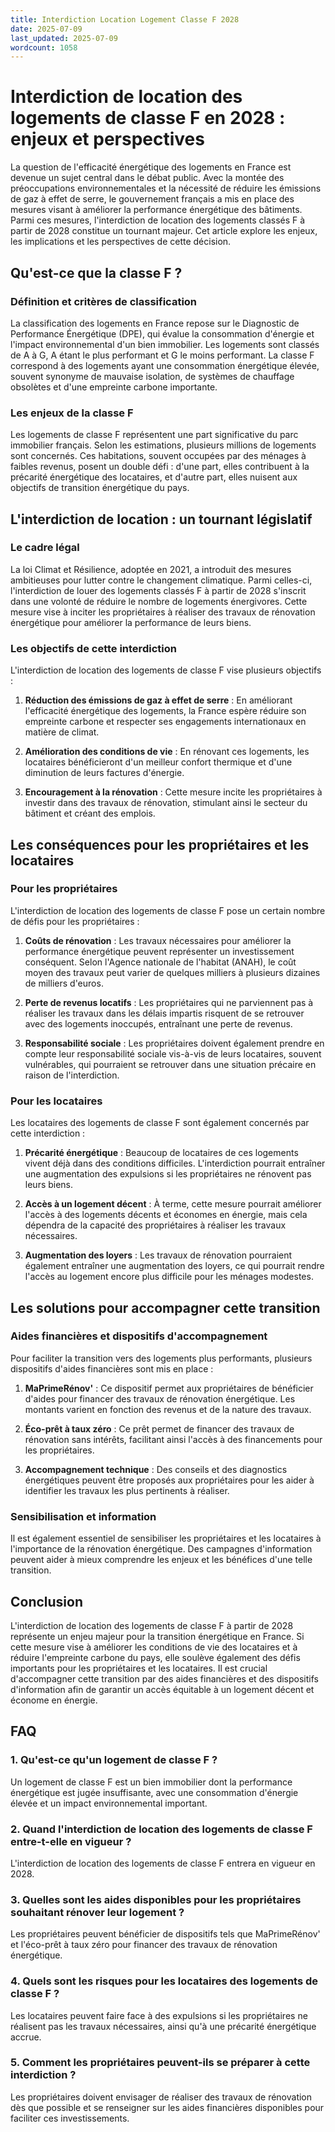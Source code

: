 ```yaml
---
title: Interdiction Location Logement Classe F 2028
date: 2025-07-09
last_updated: 2025-07-09
wordcount: 1058
---
```


# Interdiction de location des logements de classe F en 2028 : enjeux et perspectives

La question de l'efficacité énergétique des logements en France est devenue un sujet central dans le débat public. Avec la montée des préoccupations environnementales et la nécessité de réduire les émissions de gaz à effet de serre, le gouvernement français a mis en place des mesures visant à améliorer la performance énergétique des bâtiments. Parmi ces mesures, l'interdiction de location des logements classés F à partir de 2028 constitue un tournant majeur. Cet article explore les enjeux, les implications et les perspectives de cette décision.

## Qu'est-ce que la classe F ?

### Définition et critères de classification

La classification des logements en France repose sur le Diagnostic de Performance Énergétique (DPE), qui évalue la consommation d'énergie et l'impact environnemental d'un bien immobilier. Les logements sont classés de A à G, A étant le plus performant et G le moins performant. La classe F correspond à des logements ayant une consommation énergétique élevée, souvent synonyme de mauvaise isolation, de systèmes de chauffage obsolètes et d'une empreinte carbone importante.

### Les enjeux de la classe F

Les logements de classe F représentent une part significative du parc immobilier français. Selon les estimations, plusieurs millions de logements sont concernés. Ces habitations, souvent occupées par des ménages à faibles revenus, posent un double défi : d'une part, elles contribuent à la précarité énergétique des locataires, et d'autre part, elles nuisent aux objectifs de transition énergétique du pays.

## L'interdiction de location : un tournant législatif

### Le cadre légal

La loi Climat et Résilience, adoptée en 2021, a introduit des mesures ambitieuses pour lutter contre le changement climatique. Parmi celles-ci, l'interdiction de louer des logements classés F à partir de 2028 s'inscrit dans une volonté de réduire le nombre de logements énergivores. Cette mesure vise à inciter les propriétaires à réaliser des travaux de rénovation énergétique pour améliorer la performance de leurs biens.

### Les objectifs de cette interdiction

L'interdiction de location des logements de classe F vise plusieurs objectifs :

1. **Réduction des émissions de gaz à effet de serre** : En améliorant l'efficacité énergétique des logements, la France espère réduire son empreinte carbone et respecter ses engagements internationaux en matière de climat.
   
2. **Amélioration des conditions de vie** : En rénovant ces logements, les locataires bénéficieront d'un meilleur confort thermique et d'une diminution de leurs factures d'énergie.

3. **Encouragement à la rénovation** : Cette mesure incite les propriétaires à investir dans des travaux de rénovation, stimulant ainsi le secteur du bâtiment et créant des emplois.

## Les conséquences pour les propriétaires et les locataires

### Pour les propriétaires

L'interdiction de location des logements de classe F pose un certain nombre de défis pour les propriétaires :

1. **Coûts de rénovation** : Les travaux nécessaires pour améliorer la performance énergétique peuvent représenter un investissement conséquent. Selon l'Agence nationale de l'habitat (ANAH), le coût moyen des travaux peut varier de quelques milliers à plusieurs dizaines de milliers d'euros.

2. **Perte de revenus locatifs** : Les propriétaires qui ne parviennent pas à réaliser les travaux dans les délais impartis risquent de se retrouver avec des logements inoccupés, entraînant une perte de revenus.

3. **Responsabilité sociale** : Les propriétaires doivent également prendre en compte leur responsabilité sociale vis-à-vis de leurs locataires, souvent vulnérables, qui pourraient se retrouver dans une situation précaire en raison de l'interdiction.

### Pour les locataires

Les locataires des logements de classe F sont également concernés par cette interdiction :

1. **Précarité énergétique** : Beaucoup de locataires de ces logements vivent déjà dans des conditions difficiles. L'interdiction pourrait entraîner une augmentation des expulsions si les propriétaires ne rénovent pas leurs biens.

2. **Accès à un logement décent** : À terme, cette mesure pourrait améliorer l'accès à des logements décents et économes en énergie, mais cela dépendra de la capacité des propriétaires à réaliser les travaux nécessaires.

3. **Augmentation des loyers** : Les travaux de rénovation pourraient également entraîner une augmentation des loyers, ce qui pourrait rendre l'accès au logement encore plus difficile pour les ménages modestes.

## Les solutions pour accompagner cette transition

### Aides financières et dispositifs d'accompagnement

Pour faciliter la transition vers des logements plus performants, plusieurs dispositifs d'aides financières sont mis en place :

1. **MaPrimeRénov'** : Ce dispositif permet aux propriétaires de bénéficier d'aides pour financer des travaux de rénovation énergétique. Les montants varient en fonction des revenus et de la nature des travaux.

2. **Éco-prêt à taux zéro** : Ce prêt permet de financer des travaux de rénovation sans intérêts, facilitant ainsi l'accès à des financements pour les propriétaires.

3. **Accompagnement technique** : Des conseils et des diagnostics énergétiques peuvent être proposés aux propriétaires pour les aider à identifier les travaux les plus pertinents à réaliser.

### Sensibilisation et information

Il est également essentiel de sensibiliser les propriétaires et les locataires à l'importance de la rénovation énergétique. Des campagnes d'information peuvent aider à mieux comprendre les enjeux et les bénéfices d'une telle transition.

## Conclusion

L'interdiction de location des logements de classe F à partir de 2028 représente un enjeu majeur pour la transition énergétique en France. Si cette mesure vise à améliorer les conditions de vie des locataires et à réduire l'empreinte carbone du pays, elle soulève également des défis importants pour les propriétaires et les locataires. Il est crucial d'accompagner cette transition par des aides financières et des dispositifs d'information afin de garantir un accès équitable à un logement décent et économe en énergie.

## FAQ

### 1. Qu'est-ce qu'un logement de classe F ?

Un logement de classe F est un bien immobilier dont la performance énergétique est jugée insuffisante, avec une consommation d'énergie élevée et un impact environnemental important.

### 2. Quand l'interdiction de location des logements de classe F entre-t-elle en vigueur ?

L'interdiction de location des logements de classe F entrera en vigueur en 2028.

### 3. Quelles sont les aides disponibles pour les propriétaires souhaitant rénover leur logement ?

Les propriétaires peuvent bénéficier de dispositifs tels que MaPrimeRénov' et l'éco-prêt à taux zéro pour financer des travaux de rénovation énergétique.

### 4. Quels sont les risques pour les locataires des logements de classe F ?

Les locataires peuvent faire face à des expulsions si les propriétaires ne réalisent pas les travaux nécessaires, ainsi qu'à une précarité énergétique accrue.

### 5. Comment les propriétaires peuvent-ils se préparer à cette interdiction ?

Les propriétaires doivent envisager de réaliser des travaux de rénovation dès que possible et se renseigner sur les aides financières disponibles pour faciliter ces investissements.
